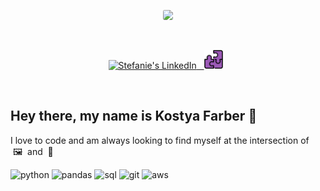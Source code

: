 <p align='center'>
    <img width='' height='' src='images/airport.gif' style='border-radius: 15%'>
</p>
<br>

<p align='center'>
<a href="https://linkedin.com/in/kostyafarber">
    <img align="" alt="Stefanie's LinkedIn" width="30px" src="https://simpleicons.vercel.app/linkedin/ffffff"/>&nbsp;&nbsp;
</a>
<img align="" alt="Stefanie's LinkedIn" width="30px" src='images/puzzle.png'>&nbsp;&nbsp;
</p>
<br>

## Hey there, my name is Kostya Farber 👻

I love to code and am always looking to find myself at the intersection of &nbsp;🖼&nbsp; and&nbsp; 🧪

![python](https://img.shields.io/static/v1?&logo=python&message=python&label=&style=flat-sqaure&logoColor=fca311)
![pandas](https://img.shields.io/static/v1?&logo=pandas&message=pandas&label=&style=flat-sqaure&logoColor=fca311)
![sql](https://img.shields.io/static/v1?&logo=pandas&message=pandas&label=&style=flat-sqaure&logoColor=fca311)
![git](https://img.shields.io/static/v1?&logo=git&message=git&label=&style=flat-sqaure&logoColor=fca311)
![aws](https://img.shields.io/static/v1?&logo=amazonaws&message=aws&label=&style=flat-sqaure&logoColor=fca311)
